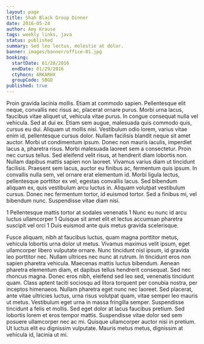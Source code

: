 ```yaml
---
layout: page
title: Shah Black Group Dinner
date: 2016-05-24
author: Amy Krause
tags: weekly links, java
status: published
summary: Sed leo lectus, molestie at dolor.
banner: images/banner/office-01.jpg
booking:
  startDate: 01/28/2016
  endDate: 01/29/2016
  ctyhocn: ARKARHX
  groupCode: SBGD
published: true
---
```

Proin gravida lacinia mollis. Etiam at commodo sapien. Pellentesque elit neque, convallis nec risus ac, placerat ornare purus. Morbi urna lacus, faucibus vitae aliquet ut, vehicula vitae purus. In congue consequat nulla vel vehicula. Sed at dui ex. Etiam sem augue, malesuada quis commodo quis, cursus eu dui. Aliquam ut mollis nisi. Vestibulum odio lorem, varius vitae enim id, pellentesque cursus dolor. Nullam facilisis blandit neque sit amet auctor. Morbi ut condimentum ipsum. Donec non mauris iaculis, imperdiet lacus a, pharetra risus.
Morbi malesuada laoreet sem a consectetur. Proin nec cursus tellus. Sed eleifend velit risus, at hendrerit diam lobortis non. Nullam dapibus mattis sapien non laoreet. Vivamus varius diam ut tincidunt facilisis. Praesent sem lacus, auctor eu finibus ac, fermentum quis ipsum. In convallis nulla sem, vel ornare erat elementum id. Morbi ligula lectus, pellentesque porttitor ex vel, egestas convallis lacus. Sed bibendum aliquam ex, quis vestibulum arcu luctus in. Aliquam volutpat vestibulum cursus. Donec nec fermentum tortor, id euismod tortor. Sed a finibus mi, vel bibendum nunc. Suspendisse vitae diam nisi.

1 Pellentesque mattis tortor at sodales venenatis
1 Nunc eu nunc id arcu luctus ullamcorper
1 Quisque sit amet elit et lectus accumsan pharetra suscipit vel orci
1 Duis euismod ante quis metus gravida scelerisque.

Fusce aliquam, nibh at faucibus luctus, quam magna porttitor metus, vehicula lobortis urna dolor ut metus. Vivamus maximus velit ipsum, eget ullamcorper libero vulputate ornare. Nunc tincidunt nisl ipsum, id gravida leo porttitor nec. Nullam ultrices nec nunc at rutrum. In tincidunt eros non sapien pharetra vehicula. Maecenas mattis luctus bibendum. Aenean pharetra elementum diam, et dapibus tellus hendrerit consequat. Sed nec rhoncus magna. Donec eros nibh, eleifend sed leo sed, venenatis tincidunt quam.
Class aptent taciti sociosqu ad litora torquent per conubia nostra, per inceptos himenaeos. Nullam pharetra eget nunc nec laoreet. Sed placerat, ante vitae ultricies luctus, urna risus volutpat quam, vitae semper leo mauris ut metus. Vestibulum eget urna in massa fringilla semper. Suspendisse tincidunt a felis et mollis. Sed eget dolor at lacus faucibus pretium. Sed lobortis lorem et eros tempor mattis. Suspendisse vitae dolor sed sem posuere ullamcorper nec ac mi. Quisque ullamcorper auctor nisi in pretium. Ut luctus elit eu dignissim vulputate. Mauris metus metus, dignissim at vehicula id, lacinia ut mi.
